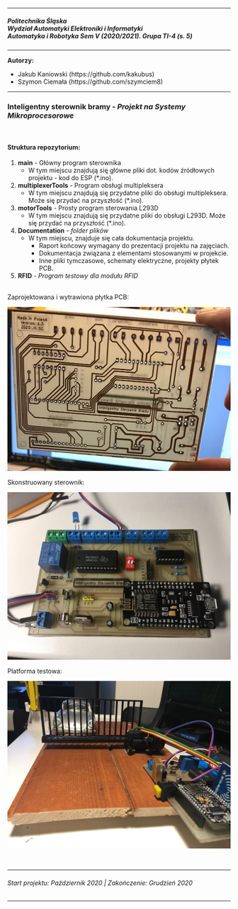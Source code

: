 <hr/>
<h5>Politechnika Śląska</br>
Wydział Automatyki Elektroniki i Informatyki</br>
Automatyka i Robotyka Sem V (2020/2021). Grupa TI-4 (s. 5)</h5>
<hr/>

<b>Autorzy:</b><br/>
<ul>
   <li>Jakub Kaniowski (https://github.com/kakubus)</li>
   <li>Szymon Ciemała (https://github.com/szymciem8)</li>
</ul>
<hr/>

<h3>Inteligentny sterownik bramy - <i>Projekt na Systemy Mikroprocesorowe</i></h3>
<br/>
<h4>Struktura repozytorium:</h4>

1. <b>main</b> - Główny program sterownika</i>
    * W tym miejscu znajdują się główne pliki dot. kodów źródłowych projektu - kod do ESP (*.ino).
2. <b>multiplexerTools</b> - Program obsługi multipleksera</i>
    * W tym miejscu znajdują się przydatne pliki do obsługi multipleksera. Może się przydać na przyszłość (*.ino).
3. <b>motorTools</b> - Prosty program sterowania L293D</i>
    * W tym miejscu znajdują się przydatne pliki do obsługi L293D. Może się przydać na przyszłość (*.ino).
4. <b>Documentation</b> - <i>folder plików</i>
    * W tym miejscu, znajduje się cała dokumentacja projektu. 
        * Raport końcowy wymagany do prezentacji projektu na zajęciach.
        * Dokumentacja związana z elementami stosowanymi w projekcie.
        * Inne pliki tymczasowe, schematy elektryczne, projekty płytek PCB.
6. <b>RFID</b> - <i>Program testowy dla modułu RFID</i>
 </br></br>   
<p align="center">
   <p>Zaprojektowana i wytrawiona płytka PCB:<br/></p>
   <img src="/Inne/IMG_9818.JPG" width="512" title="PCB">
   <p>Skonstruowany sterownik:<br/></p>
   <img src="/Inne/IMG_9850.JPG" width="512" title="Sterownik bramy">
   <p>Platforma testowa:<br/></p>
   <img src="/Inne/IMG_9793.JPG" width="512" title="Platforma testowa">
</p>
  <br/>
  <hr/>  
  <h6>Start projektu: Październik 2020 | Zakończenie: Grudzień 2020</h6>
  <hr/>
